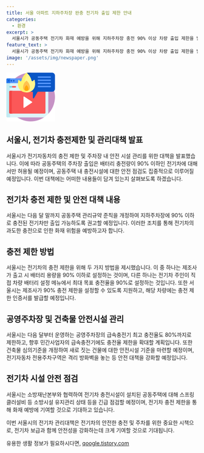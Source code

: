 ```yaml
---
title: 서울 아파트 지하주차장 완충 전기차 출입 제한 안내
categories:
  - 환경
excerpt: >
  서울시가 공동주택 전기차 화재 예방을 위해 지하주차장 충전 90% 이상 차량 출입 제한을 발표했다. 전기차 화재 위험을 고려해 공동주택 입주자가 자율적으로 정하는 관리규약 준칙을 개정하고, 충전 제한 차량만 지하주차장 출입을 허용할 계획이다. 또한, 새 건축물에는 지상에 충전소를, 지하에는 가장 높은 층에 설치할 것을 원칙으로 하며, 소방시설 유지관리 상태를 긴급 점검한다. 서울시 기후환경본부장은 화재 예방에 기여하고 시민들의 불안을 최소화하기 위해 계속해서 안전성을 강화할 것이라고 밝혔다.
feature_text: >
  서울시가 공동주택 전기차 화재 예방을 위해 지하주차장 충전 90% 이상 차량 출입 제한을 발표했다. 전기차 화재 위험을 고려해 공동주택 입주자가 자율적으로 정하는 관리규약 준칙을 개정하고, 충전 제한 차량만 지하주차장 출입을 허용할 계획이다. 또한, 새 건축물에는 지상에 충전소를, 지하에는 가장 높은 층에 설치할 것을 원칙으로 하며, 소방시설 유지관리 상태를 긴급 점검한다. 서울시 기후환경본부장은 화재 예방에 기여하고 시민들의 불안을 최소화하기 위해 계속해서 안전성을 강화할 것이라고 밝혔다.
image: '/assets/img/newspaper.png'
---
```


<p><img src="/assets/img/news.png" alt="rentncar 속보" /></p>

<h2>서울시, 전기차 충전제한 및 관리대책 발표</h2>

<p data-ke-size="size16"></p>

<p>서울시가 전기자동차의 충전 제한 및 주차장 내 안전 시설 관리를 위한 대책을 발표했습니다. 이에 따라 공동주택의 주차장 출입은 배터리 충전량이 90% 이하인 전기차에 대해서만 허용될 예정이며, 공동주택 내 충전시설에 대한 안전 점검도 집중적으로 이루어질 예정입니다. 이번 대책에는 어떠한 내용들이 담겨 있는지 살펴보도록 하겠습니다.</p>

<h2>전기차 충전 제한 및 안전 대책 내용</h2>

<p>서울시는 다음 달 말까지 공동주택 관리규약 준칙을 개정하여 지하주차장에 90% 이하로 충전된 전기차만 출입 가능하도록 권고할 예정입니다. 이러한 조치를 통해 전기차의 과도한 충전으로 인한 화재 위험을 예방하고자 합니다.</p>

<h2>충전 제한 방법</h2>

<p>서울시는 전기차의 충전 제한을 위해 두 가지 방법을 제시했습니다. 이 중 하나는 제조사가 출고 시 배터리 용량을 90% 이하로 설정하는 것이며, 다른 하나는 전기차 주인이 직접 차량 배터리 설정 메뉴에서 최대 목표 충전율을 90%로 설정하는 것입니다. 또한 서울시는 제조사가 90% 충전 제한을 설정할 수 있도록 지원하고, 해당 차량에는 충전 제한 인증서를 발급할 예정입니다.</p>

<h2>공영주차장 및 건축물 안전시설 관리</h2>

<p>서울시는 다음 달부터 운영하는 공영주차장의 급속충전기 최고 충전율도 80%까지로 제한하고, 향후 민간사업자의 급속충전기에도 충전율 제한을 확대할 계획입니다. 또한 건축물 심의기준을 개정하여 새로 짓는 건물에 대한 안전시설 기준을 마련할 예정이며, 전기자동차 전용주차구역은 격리 방화벽을 놓는 등 안전 대책을 강화할 예정입니다.</p>

<h2>전기차 시설 안전 점검</h2>

<p>서울시는 소방재난본부와 협력하여 전기차 충전시설이 설치된 공동주택에 대해 스프링클러설비 등 소방시설 유지관리 상태 등을 긴급 점검할 예정이며, 전기차 충전 제한을 통해 화재 예방에 기여할 것으로 기대하고 있습니다.</p>

<p>이번 서울시의 전기차 관리대책은 전기차의 안전한 충전 및 주차를 위한 중요한 시책으로, 전기차 보급과 함께 안전성을 강화하는데 크게 기여할 것으로 기대됩니다.</p>
유용한 생활 정보가 필요하시다면, <a href="https://qoogle.tistory.com" rel="dofollow">qoogle.tistory.com</a>


